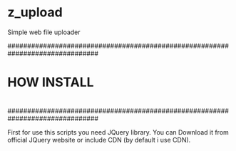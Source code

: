 # z_upload
Simple web file uploader 


###############################################################################
#
# HOW INSTALL
# 
###############################################################################

First for use this scripts you need JQuery library. You can Download it from 
official JQuery website or include CDN (by default i use CDN).


